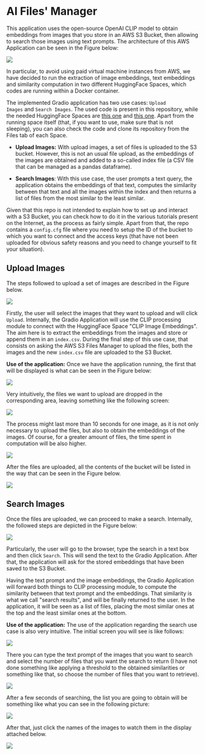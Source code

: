 # AI Files' Manager

This application uses the open-source OpenAI CLIP model to obtain embeddings from images that you store in an AWS S3 Bucket, then allowing to search those images using text prompts. The architecture of this AWS Application can be seen in the Figure below:

<img src="./readme_imgs/app_architecture.png">

In particular, to avoid using paid virtual machine instances from AWS, we have decided to run the extraction of image embeddings, text embeddings and similarity computation in two different HuggingFace Spaces, which codes are running within a Docker container.

The implemented Gradio application has two use cases: <code>Upload Images</code> and <code>Search Images</code>. The used code is present in this repository, while the needed HuggingFace Spaces are <a href="https://huggingface.co/spaces/DanielIglesias97/CLIP_Images_Embeddings">this one</a> and <a href="https://huggingface.co/spaces/DanielIglesias97/CLIP_Text_Embeddings">this one</a>. Apart from the running space itself (that, if you want to use, make sure that is not sleeping), you can also check the code and clone its repository from the Files tab of each Space.

- **Upload Images:** With upload images, a set of files is uploaded to the S3 bucket. However, this is not an usual file upload, as the embeddings of the images are obtained and added to a so-called index file (a CSV file that can be managed as a pandas dataframe).

- **Search Images**: With this use case, the user prompts a text query, the application obtains the embeddings of that text, computes the similarity between that text and all the images within the index and then returns a list of files from the most similar to the least similar.

Given that this repo is not intended to explain how to set up and interact with a S3 Bucket, you can check how to do it in the various tutorials present on the Internet, as the process as fairly simple. Apart from that, the repo contains a <code>config.cfg</code> file where you need to setup the ID of the bucket to which you want to connect and the access keys (that have not been uploaded for obvious safety reasons and you need to change yourself to fit your situation).

## Upload Images

The steps followed to upload a set of images are described in the Figure below.

<img src="./readme_imgs/upload_images_use_case.png">

Firstly, the user will select the images that they want to upload and will click <code>Upload</code>. Internally, the Gradio Application will use the CLIP processing module to connect with the HuggingFace Space "CLIP Image Embeddings". The aim here is to extract the embeddings from the images and store or append them in an <code>index.csv</code>. During the final step of this use case, that consists on asking the AWS S3 Files Manager to upload the files, both the images and the new <code>index.csv</code> file are uploaded to the S3 Bucket.

**Use of the application:** Once we have the application running, the first that will be displayed is what can be seen in the Figure below:

<img src="./readme_imgs/upload_1.png"></img>

Very intuitively, the files we want to upload are dropped in the corresponding area, leaving something like the following screen:

<img src="./readme_imgs/upload_2.png"></img>

The process might last more than 10 seconds for one image, as it is not only necessary to upload the files, but also to obtain the embeddings of the images. Of course, for a greater amount of files, the time spent in computation will be also higher.

<img src="./readme_imgs/upload_3.png"></img>

After the files are uploaded, all the contents of the bucket will be listed in the way that can be seen in the Figure below.

<img src="./readme_imgs/upload_4_with_list.png"></img>

## Search Images

Once the files are uploaded, we can proceed to make a search. Internally, the followed steps are depicted in the Figure below:

<img src="./readme_imgs/search_images_use_case.png">

Particularly, the user will go to the browser, type the search in a text box and then click <code>Search</code>. This will send the text to the Gradio Application. After that, the application will ask for the stored embeddings that have been saved to the S3 Bucket.

Having the text prompt and the image embeddings, the Gradio Application will forward both things to CLIP processing module, to compute the similarity between that text prompt and the embeddings. That similarity is what we call "search results", and will be finally returned to the user. In the application, it will be seen as a list of files, placing the most similar ones at the top and the least similar ones at the bottom.


**Use of the application:** The use of the application regarding the search use case is also very intuitive. The initial screen you will see is like follows:

<img src="./readme_imgs/search_1.png"></img>

There you can type the text prompt of the images that you want to search and select the number of files that you want the search to return (I have not done something like applying a threshold to the obtained similarities or something like that, so choose the number of files that you want to retrieve).

<img src="./readme_imgs/search_2.png"></img>

After a few seconds of searching, the list you are going to obtain will be something like what you can see in the following picture:

<img src="./readme_imgs/search_3.png"></img>

After that, just click the names of the images to watch them in the display attached below.

<img src="./readme_imgs/search_4.png"></img>